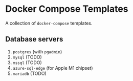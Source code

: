 # Docker Compose Templates

A collection of `docker-compose` templates.

## Database servers

1. `postgres` (with `pgadmin`)
2. `mysql` (TODO)
3. `mssql` (TODO)
4. `azure-sql-edge` (for Apple M1 chipset)
5. `mariadb` (TODO)
